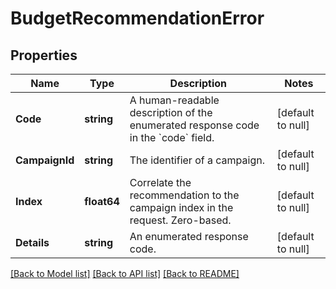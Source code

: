 # BudgetRecommendationError

## Properties
Name | Type | Description | Notes
------------ | ------------- | ------------- | -------------
**Code** | **string** | A human-readable description of the enumerated response code in the &#x60;code&#x60; field. | [default to null]
**CampaignId** | **string** | The identifier of a campaign. | [default to null]
**Index** | **float64** | Correlate the recommendation to the campaign index in the request. Zero-based. | [default to null]
**Details** | **string** | An enumerated response code. | [default to null]

[[Back to Model list]](../README.md#documentation-for-models) [[Back to API list]](../README.md#documentation-for-api-endpoints) [[Back to README]](../README.md)

